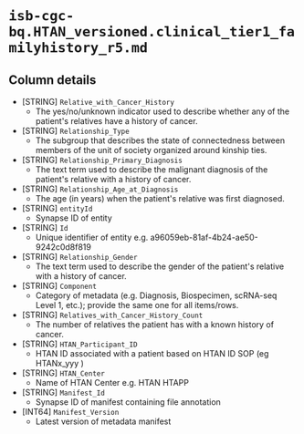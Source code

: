 # `isb-cgc-bq.HTAN_versioned.clinical_tier1_familyhistory_r5.md`

## Column details

* [STRING]    `Relative_with_Cancer_History`
  - The yes/no/unknown indicator used to describe whether any of the patient's relatives have a history of cancer.
* [STRING]    `Relationship_Type`
  - The subgroup that describes the state of connectedness between members of the unit of society organized around kinship ties.
* [STRING]    `Relationship_Primary_Diagnosis`
  - The text term used to describe the malignant diagnosis of the patient's relative with a history of cancer.
* [STRING]    `Relationship_Age_at_Diagnosis`
  - The age (in years) when the patient's relative was first diagnosed.
* [STRING]    `entityId`
  - Synapse ID of entity
* [STRING]    `Id`
  - Unique identifier of entity e.g. a96059eb-81af-4b24-ae50-9242c0d8f819
* [STRING]    `Relationship_Gender`
  - The text term used to describe the gender of the patient's relative with a history of cancer.
* [STRING]    `Component`
  - Category of metadata (e.g. Diagnosis, Biospecimen, scRNA-seq Level 1, etc.); provide the same one for all items/rows.
* [STRING]    `Relatives_with_Cancer_History_Count`
  - The number of relatives the patient has with a known history of cancer.
* [STRING]    `HTAN_Participant_ID`
  - HTAN ID associated with a patient based on HTAN ID SOP (eg HTANx_yyy )
* [STRING]    `HTAN_Center`
  - Name of HTAN Center e.g. HTAN HTAPP
* [STRING]    `Manifest_Id`
  - Synapse ID of manifest containing file annotation
* [INT64]    `Manifest_Version`
  - Latest version of metadata manifest

